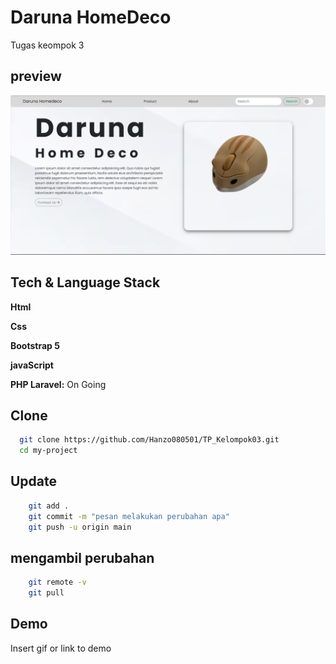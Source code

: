 # Daruna HomeDeco

Tugas keompok 3

## preview

![Logo](/img/ssreadme/Preview.png)

## Tech & Language Stack

**Html**

**Css**

**Bootstrap 5**

**javaScript**

**PHP Laravel:** On Going

## Clone

```bash
  git clone https://github.com/Hanzo080501/TP_Kelompok03.git
  cd my-project
```

## Update

```bash
    git add .
    git commit -m "pesan melakukan perubahan apa"
    git push -u origin main
```

## mengambil perubahan

```bash
    git remote -v
    git pull
```

## Demo

Insert gif or link to demo
